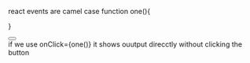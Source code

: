 react events are camel case 
function one(){

}


<div>
<button onClick={one}></button><div>
if we use onClick={one()} it shows ouutput direcctly without clicking the button
